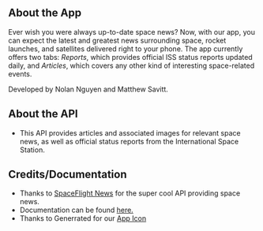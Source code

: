 ## About the App
Ever wish you were always up-to-date space news? Now, with our app, you can expect the latest and greatest news surrounding space, rocket launches, and satellites delivered right to your phone. The app currently offers two tabs: *Reports*, which provides official ISS status reports updated daily, and *Articles*, which covers any other kind of interesting space-related events.

Developed by Nolan Nguyen and Matthew Savitt.

## About the API
* This API provides articles and associated images for relevant space news, as well as official status reports from the International Space Station.

## Credits/Documentation
* Thanks to [SpaceFlight News](https://spaceflightnewsapi.net/) for the super cool API providing space news.
* Documentation can be found [here.](https://api.spaceflightnewsapi.net/v4/docs/#/)
* Thanks to Generrated for our [App Icon](https://generrated.com/prompts/macOSAppIcon)